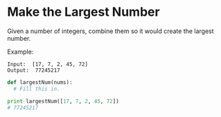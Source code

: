 # Make the Largest Number

Given a number of integers, combine them so it would create the largest number.

Example:

```
Input:  [17, 7, 2, 45, 72]
Output:  77245217
```

```python
def largestNum(nums):
  # Fill this in.

print largestNum([17, 7, 2, 45, 72])
# 77245217
```
